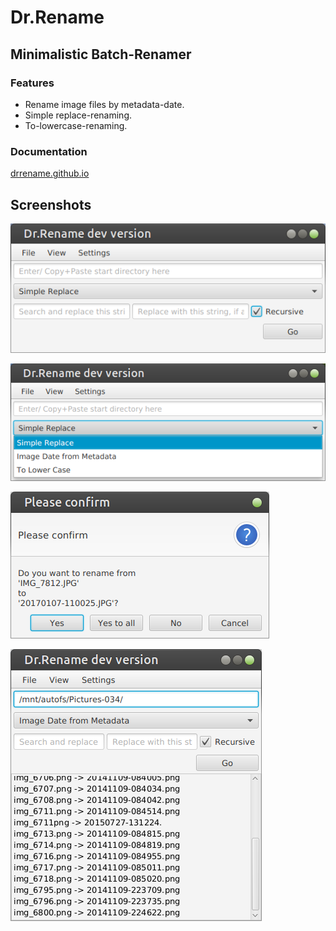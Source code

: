 # Dr.Rename

## Minimalistic Batch-Renamer

### Features

+ Rename image files by metadata-date.
+ Simple replace-renaming.
+ To-lowercase-renaming.

### Documentation

[drrename.github.io](https://drrename.github.io)

## Screenshots

![alt text](screenshots/mainwindow01.png)

![alt text](screenshots/strategydropdown01.png)

![alt text](screenshots/confirm01.png)

![alt text](screenshots/log01.png)